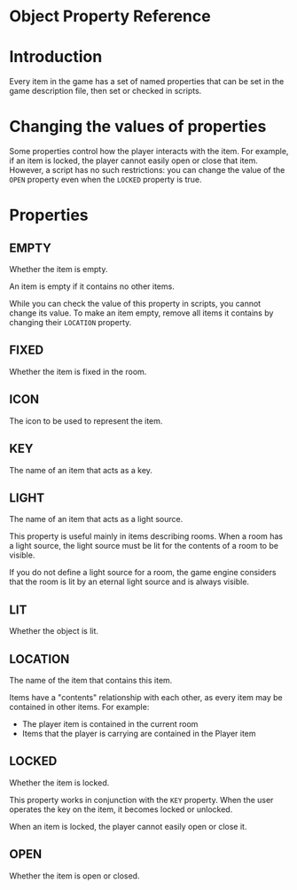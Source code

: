 # Object Property Reference

# Introduction #

Every item in the game has a set of named properties that can be set in the game description file, then set or checked in scripts.

# Changing the values of properties #
Some properties control how the player interacts with the item. For example, if an item is locked, the player cannot easily open or close that item. However, a script has no such restrictions: you can change the value of the `OPEN` property even when the `LOCKED` property is true.

# Properties #

## EMPTY ##
Whether the item is empty.

An item is empty if it contains no other items.

While you can check the value of this property in scripts, you cannot change its value. To make an item empty, remove all items it contains by changing their `LOCATION` property.

## FIXED ##
Whether the item is fixed in the room.

## ICON ##
The icon to be used to represent the item.

## KEY ##
The name of an item that acts as a key.

## LIGHT ##
The name of an item that acts as a light source.

This property is useful mainly in items describing rooms. When a room has a light source, the light source must be lit for the contents of a room to be visible.

If you do not define a light source for a room, the game engine considers that the room is lit by an eternal light source and is always visible.

## LIT ##
Whether the object is lit.

## LOCATION ##
The name of the item that contains this item.

Items have a "contents" relationship with each other, as every item may be contained in other items. For example:
  * The player item is contained in the current room
  * Items that the player is carrying are contained in the Player item

## LOCKED ##
Whether the item is locked.

This property works in conjunction with the `KEY` property. When the user operates the key on the item, it becomes locked or unlocked.

When an item is locked, the player cannot easily open or close it.

## OPEN ##
Whether the item is open or closed.